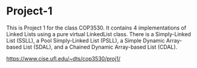 # Project-1

This is Project 1 for the class COP3530. It contains 4 implementations of Linked Lists using a pure virtual LinkedList class.
There is a Simply-Linked List (SSLL), a Pool Simply-Linked List (PSLL), a Simple Dynamic Array-based List (SDAL),
and a Chained Dynamic Array-based List (CDAL).

https://www.cise.ufl.edu/~dts/cop3530/proj1/
